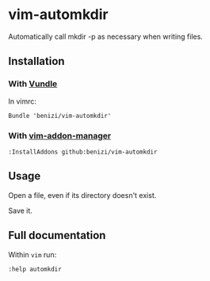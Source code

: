 # vim-automkdir

Automatically call mkdir -p as necessary when writing files.

## Installation

### With [Vundle][vundle]

In vimrc:

```vim
Bundle 'benizi/vim-automkdir'
```

### With [vim-addon-manager][vam]

```vim
:InstallAddons github:benizi/vim-automkdir
```

## Usage

Open a file, even if its directory doesn't exist.

Save it.

## Full documentation

Within `vim` run:

```vim
:help automkdir
```

[vundle]: https://github.com/gmarik/vundle#readme
[vam]: https://github.com/MarcWeber/vim-addon-manager
